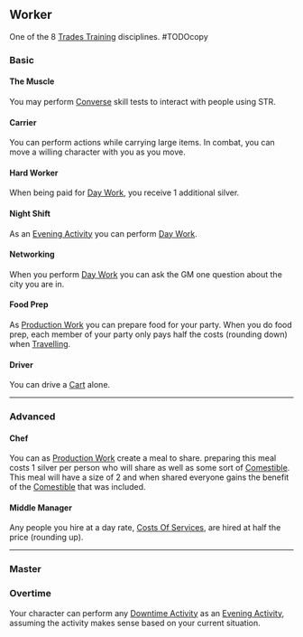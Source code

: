 ## Worker
One of the 8 [Trades Training](Trades-Training) disciplines.
#TODOcopy 

### Basic
#### The Muscle
You may perform [Converse](Converse) skill tests to interact with people using STR.

#### Carrier
You can perform actions while carrying large items. In combat, you can move a willing character with you as you move.

#### Hard Worker
When being paid for [Day Work](Telling-The-Story#Day%20Work), you receive 1 additional silver.

#### Night Shift
As an [Evening Activity](Telling-The-Story#Evening%20Activity) you can perform [Day Work](Telling-The-Story#Day%20Work).

#### Networking
When you perform [Day Work](Telling-The-Story#Day%20Work) you can ask the GM one question about the city you are in.

#### Food Prep
As [Production Work](Telling-The-Story#Production%20Work) you can prepare food for your party. When you do food prep, each member of your party only pays half the costs (rounding down) when [Travelling](Telling-The-Story#Travelling).

#### Driver
You can drive a [Cart](Example-Infrastructure#Cart) alone.

---
### Advanced

#### Chef
You can as [Production Work](Telling-The-Story#Production%20Work) create a meal to share. preparing this meal costs 1 silver per person who will share as well as some sort of [Comestible](Comestibles). This meal will have a size of 2 and when shared everyone gains the benefit of the [Comestible](Comestibles) that was included.

#### Middle Manager
Any people you hire at a day rate, [Costs Of Services](Services#Costs%20Of%20Services), are hired at half the price (rounding up).

---
### Master
### Overtime
Your character can perform any [Downtime Activity](Telling-The-Story#Downtime%20Activity) as an [Evening Activity](Telling-The-Story#Evening%20Activity), assuming the activity makes sense based on your current situation.

